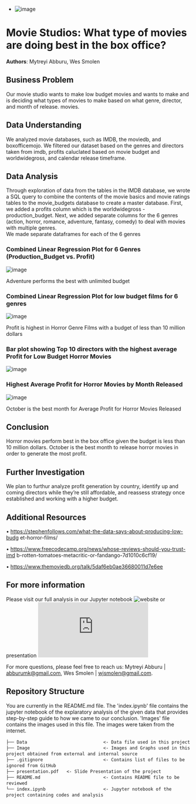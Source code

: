 
- ![image](https://thumbs.dreamstime.com/b/movie-symbols-14119963.jpg)

# Movie Studios: What type of movies are doing best in the box office?
**Authors**: Mytreyi Abburu, Wes Smolen
## Business Problem
Our movie studio wants to make low budget movies and wants to make and is deciding what types of movies to make based on what   genre,   director, and month of release.
movies.

## Data Understanding
We analyzed movie databases, such as IMDB, the moviedb, and boxofficemojo. We filtered our dataset based on the genres and directors taken from imdb, profits caluclated based on movie budget and worldwidegross, and calendar release timeframe.
## Data Analysis
Through exploration of data from the tables in the IMDB database, we wrote a SQL query to combine the contents of the movie basics and movie ratings tables to the movie_budgets database to create a master database. 
First, we added a profits column which is the worldwidegross - production_budget. 
Next, we added separate columns for the  6 genres (action, horror, romance, adventure, fantasy, comedy)  to deal with movies with multiple genres.  
We made separate dataframes for each of the 6 genres 

### Combined Linear Regression Plot for 6 Genres (Production_Budget vs. Profit)
![image](https://github.com/myt-hue/Phase2-Movie-Project/assets/73657823/01705774-b502-4958-b7cf-8fe61d4887db)

Adventure performs the best with unlimited budget

### Combined Linear Regression Plot for low budget films for 6 genres
![image](https://github.com/myt-hue/Phase2-Movie-Project/assets/73657823/1f898e78-b705-45b0-9006-2724d1691ee4)

Profit is highest in Horror Genre Films with a budget of less than 10 million dollars
### Bar plot showing Top 10 directors with the highest average Profit for Low Budget Horror Movies
![image](https://github.com/myt-hue/Phase2-Movie-Project/assets/73657823/77cf1311-7797-4304-8312-068d9ef6a010)

### Highest Average Profit for Horror Movies by Month Released
![image](https://github.com/myt-hue/Phase2-Movie-Project/assets/73657823/92016c10-97ff-46c6-9e35-1145e4d2d33e)


October is the best month for Average Profit for Horror Movies Released


## Conclusion
Horror movies perform best in the box office given the budget is less than 10 million dollars.  October is the best month to release horror movies in order to generate the most profit.
## Further Investigation 
We plan to furthur analyze profit generation by country, identify up and coming directors while they’re still affordable, and reassess strategy once established and working with a higher budget.
## Additional Resources
• https://stephenfollows.com/what-the-data-says-about-producing-low-budg
et-horror-films/

• https://www.freecodecamp.org/news/whose-reviews-should-you-trust-imd
b-rotten-tomatoes-metacritic-or-fandango-7d1010c6cf19/

• https://www.themoviedb.org/talk/5daf6eb0ae36680011d7e6ee

## For more information
Please visit our full analysis in our Jupyter notebook ![website](https://github.com/myt-hue/Phase2-Movie-Project/blob/main/Exploration_Notebook.ipynb) or presentation ![presentation](https://github.com/myt-hue/Phase2-Movie-Project/blob/main/presentation.pdf)


For more questions, please feel free to reach us:   Mytreyi Abburu | abburumk@gmail.com, Wes Smolen | wjsmolen@gmail.com. 

## Repository Structure

You are currently in the README.md file. The 'index.ipynb' file contains the jupyter notebook of the explaratory analysis of the given data that provides step-by-step guide to how we came to our conclusion. 'Images' file contains the images used in this file. The images were taken from the internet.

```
├── Data                             <- Data file used in this project
├── Image                            <- Images and Graphs used in this project obtained from external and internal source
├── .gitignore                       <- Contains list of files to be ignored from GitHub
├── presentation.pdf   <- Slide Presentation of the project
├── README.md                        <- Contains README file to be reviewed    
└── index.ipynb                      <- Jupyter notebook of the project containing codes and analysis
